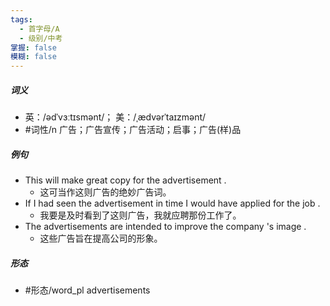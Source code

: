 ```yaml
---
tags:
  - 首字母/A
  - 级别/中考
掌握: false
模糊: false
---
```

##### 词义
- 英：/ədˈvɜːtɪsmənt/； 美：/ˌædvərˈtaɪzmənt/
- #词性/n  广告；广告宣传；广告活动；启事；广告(样)品
##### 例句
- This will make great copy for the advertisement .
	- 这可当作这则广告的绝妙广告词。
- If I had seen the advertisement in time I would have applied for the job .
	- 我要是及时看到了这则广告，我就应聘那份工作了。
- The advertisements are intended to improve the company 's image .
	- 这些广告旨在提高公司的形象。
##### 形态
- #形态/word_pl advertisements
